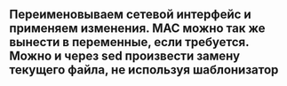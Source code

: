 ## Переименовываем сетевой интерфейс и применяем изменения. MAC можно так же вынести в переменные, если требуется. Можно и через sed произвести замену текущего файла, не используя шаблонизатор
